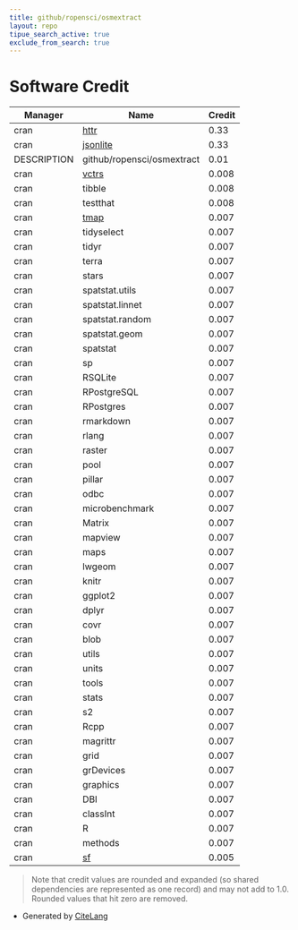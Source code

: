 ```yaml
---
title: github/ropensci/osmextract
layout: repo
tipue_search_active: true
exclude_from_search: true
---
```

# Software Credit

|Manager|Name|Credit|
|-------|----|------|
|cran|[httr](https://httr.r-lib.org/)|0.33|
|cran|[jsonlite](https://arxiv.org/abs/1403.2805 (paper))|0.33|
|DESCRIPTION|github/ropensci/osmextract|0.01|
|cran|[vctrs](https://vctrs.r-lib.org/)|0.008|
|cran|tibble|0.008|
|cran|testthat|0.008|
|cran|[tmap](https://github.com/mtennekes/tmap)|0.007|
|cran|tidyselect|0.007|
|cran|tidyr|0.007|
|cran|terra|0.007|
|cran|stars|0.007|
|cran|spatstat.utils|0.007|
|cran|spatstat.linnet|0.007|
|cran|spatstat.random|0.007|
|cran|spatstat.geom|0.007|
|cran|spatstat|0.007|
|cran|sp|0.007|
|cran|RSQLite|0.007|
|cran|RPostgreSQL|0.007|
|cran|RPostgres|0.007|
|cran|rmarkdown|0.007|
|cran|rlang|0.007|
|cran|raster|0.007|
|cran|pool|0.007|
|cran|pillar|0.007|
|cran|odbc|0.007|
|cran|microbenchmark|0.007|
|cran|Matrix|0.007|
|cran|mapview|0.007|
|cran|maps|0.007|
|cran|lwgeom|0.007|
|cran|knitr|0.007|
|cran|ggplot2|0.007|
|cran|dplyr|0.007|
|cran|covr|0.007|
|cran|blob|0.007|
|cran|utils|0.007|
|cran|units|0.007|
|cran|tools|0.007|
|cran|stats|0.007|
|cran|s2|0.007|
|cran|Rcpp|0.007|
|cran|magrittr|0.007|
|cran|grid|0.007|
|cran|grDevices|0.007|
|cran|graphics|0.007|
|cran|DBI|0.007|
|cran|classInt|0.007|
|cran|R|0.007|
|cran|methods|0.007|
|cran|[sf](https://r-spatial.github.io/sf/)|0.005|


> Note that credit values are rounded and expanded (so shared dependencies are represented as one record) and may not add to 1.0. Rounded values that hit zero are removed.


- Generated by [CiteLang](https://github.com/vsoch/citelang)
